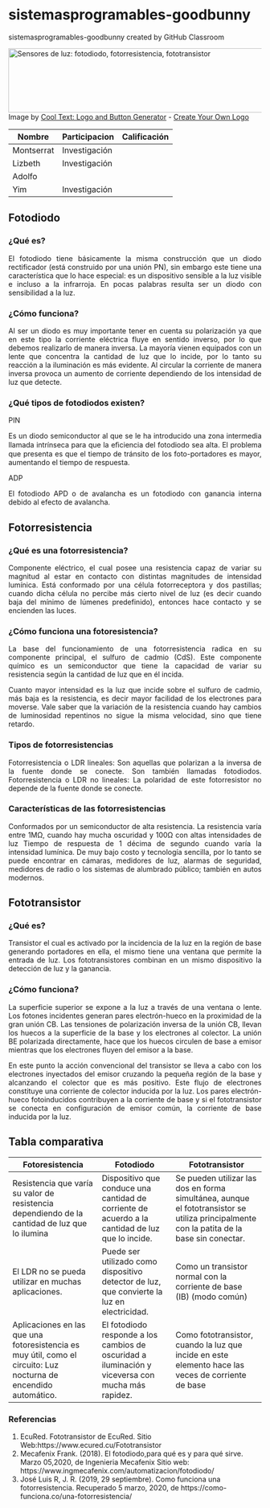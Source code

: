 # sistemasprogramables-goodbunny
sistemasprogramables-goodbunny created by GitHub Classroom


<a href="https://cooltext.com"><img src="https://images.cooltext.com/5387874.png" width="1219" height="128" alt=" Sensores de luz: fotodiodo,
 fotorresistencia, fototransistor" /></a>
<br />Image by <a href="https://cooltext.com">Cool Text: Logo and Button Generator</a> - <a href="https://cooltext.com/Edit-Logo?LogoID=3509958363">Create Your Own Logo</a>

| Nombre | Participacion | Calificación |
|-------------|----------------|--------------|
| Montserrat |Investigación |              | 
| Lizbeth | Investigación  |              | 
|Adolfo  | | | 
| Yim |Investigación |              | 


 
<h2>Fotodiodo</h2>

<h3>¿Qué es?</h3>
<p align="justify">
El fotodiodo tiene básicamente la misma construcción que un diodo rectificador (está construido por una unión PN), sin embargo este tiene una característica que lo hace especial: es un dispositivo  sensible a la luz visible e incluso a la infrarroja. En pocas palabras resulta ser un diodo con sensibilidad a la luz.
</p>
<h3>¿Cómo funciona?</h3>
<p align="justify">
Al ser un diodo es muy importante tener en cuenta su polarización ya que en este tipo la corriente eléctrica fluye en sentido inverso, por lo que debemos realizarlo de manera inversa. La mayoría vienen equipados con un lente que concentra la cantidad de luz que lo incide, por lo tanto su reacción a la iluminación es más evidente. Al circular la corriente de manera inversa provoca un aumento de corriente dependiendo de los intensidad de luz que detecte.
</p>
<h3>¿Qué tipos  de fotodiodos existen?</h3>

PIN
<p align="justify">
Es un diodo semiconductor al que se le ha introducido una zona intermedia llamada intrínseca para que la eﬁciencia del fotodiodo sea alta. El problema que presenta es que el tiempo de tránsito de los foto-portadores es mayor, aumentando el tiempo de respuesta. 
</p>
ADP 
<p align="justify">
El fotodiodo APD o de avalancha es un fotodiodo con ganancia interna debido al efecto de avalancha.
</p>
<h2>Fotorresistencia</h2>

<h3>¿Qué es una fotorresistencia?</h3>
<p align="justify">
Componente eléctrico, el cual posee una resistencia capaz de variar su magnitud al estar en contacto con distintas magnitudes de intensidad lumínica.
Está conformado por una célula fotorreceptora y dos pastillas; cuando dicha célula no percibe más cierto nivel de luz (es decir cuando baja del mínimo de lúmenes predefinido), entonces hace contacto y se encienden las luces.
</p>
<h3>¿Cómo funciona una fotoresistencia?</h3>
<p align="justify">
La base del funcionamiento de una fotorresistencia radica en su componente principal, el sulfuro de cadmio (CdS). Este componente químico es un semiconductor que tiene la capacidad de variar su resistencia según la cantidad de luz que en él incida.
<p align="justify">
Cuanto mayor intensidad es la luz que incide sobre el sulfuro de cadmio, más baja es la resistencia, es decir mayor facilidad de los electrones para moverse. Vale saber que la variación de la resistencia cuando hay cambios de luminosidad repentinos no sigue la misma velocidad, sino que tiene retardo.
</p>
<h3>Tipos de fotorresistencias</h3>
<p align="justify">
Fotorresistencia o LDR lineales: Son aquellas que polarizan a la inversa de la fuente donde se conecte. Son también llamadas fotodiodos.
Fotorresistencia o LDR no lineales:  La polaridad de este fotorresistor no depende de la fuente donde se conecte.
</p>
<h3>Características de las fotorresistencias</h3>
<p align="justify">
Conformados por un semiconductor de alta resistencia.
La resistencia varía entre 1MΩ, cuando hay mucha oscuridad y 100Ω con altas intensidades de luz
Tiempo de respuesta de 1 décima de segundo cuando varía la intensidad lumínica.
De muy bajo costo y tecnología sencilla, por lo tanto se puede encontrar en cámaras, medidores de luz, alarmas de seguridad, medidores de radio o los sistemas de alumbrado público; también en autos modernos.
</p>
<h2>Fototransistor</h2>

<h3>¿Qué es?</h3>
<p align="justify">
Transistor el cual es activado por la incidencia de la luz en la región de base generando portadores en ella, el mismo tiene una ventana que permite la entrada de luz. Los fototransistores combinan en un mismo dispositivo la detección de luz y la ganancia.
</p>
<h3>¿Cómo funciona?</h3>
<p align="justify">
La superficie superior se expone a la luz a través de una ventana o lente. Los fotones incidentes generan pares electrón-hueco en la proximidad de la gran unión CB. Las tensiones de polarización inversa de la unión CB, llevan los huecos a la superficie de la base y los electrones al colector. La unión BE polarizada directamente, hace que los huecos circulen de base a emisor mientras que los electrones fluyen del emisor a la base.
<p align="justify">
En este punto la acción convencional del transistor se lleva a cabo con los electrones inyectados del emisor cruzando la pequeña región de la base y alcanzando el colector que es más positivo. Este flujo de electrones constituye una corriente de colector inducida por la luz. Los pares electrón-hueco fotoinducidos contribuyen a la corriente de base y si el fototransistor se conecta en configuración de emisor común, la corriente de base inducida por la luz.
</p>
<h2>Tabla comparativa</h2>

| Fotoresistencia                                                                                                    | Fotodiodo                                                                                           | Fototransistor                                                                                                                                |
|--------------------------------------------------------------------------------------------------------------------|-----------------------------------------------------------------------------------------------------|-----------------------------------------------------------------------------------------------------------------------------------------------|
| Resistencia que varía  su valor de resistencia  dependiendo de la cantidad  de luz que lo ilumina                  | Dispositivo que conduce una cantidad  de corriente de acuerdo a la cantidad de luz que lo incide.   | Se pueden utilizar las dos en  forma simultánea, aunque el  fototransistor se utiliza  principalmente con la patita  de la base sin conectar. |
| El LDR no se pueda utilizar  en muchas aplicaciones.                                                               | Puede ser utilizado como dispositivo detector de luz, que convierte la  luz en electricidad.        | Como un transistor normal con  la corriente de base (IB)  (modo común)                                                                        |
| Aplicaciones en las que una  fotoresistencia es muy útil, como el circuito: Luz nocturna  de encendido automático. | El fotodiodo responde a los cambios  de oscuridad a iluminación y viceversa  con mucha más rapidez. | Como fototransistor, cuando la  luz que incide en este elemento  hace las veces de corriente de base                                          |

<h3>Referencias</h3>
<ol>
<li>EcuRed. Fototransistor de EcuRed. Sitio Web:https://www.ecured.cu/Fototransistor</li>


<li>Mecafenix Frank. (2018). El fotodiodo,para qué es y para qué sirve. Marzo 05,2020, de Ingenieria Mecafenix Sitio web: https://www.ingmecafenix.com/automatizacion/fotodiodo/</li>

<li>José Luis R, J. R. (2019, 29 septiembre). Como funciona una fotorresistencia. Recuperado 5 marzo, 2020, de https://como-funciona.co/una-fotorresistencia/
</li>
</ol>

